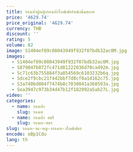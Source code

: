 ```yaml
---
title: รองเท้าผู้หญิงรองเท้าโลฟเฟอร์หนังนิ่มสบาย
price: '4629.74'
price_original: '4629.74'
currency: THB
discount: ''
rating: 5
volume: 82
image: S1404ef89c08043949f932f07bdb32ac0M.jpg
images:
  - S1404ef89c08043949f932f07bdb32ac0M.jpg
  - S879047b872fc471d81222036d70ca492m.jpg
  - Sc71c63b755884f3a854569c6103232b6q.jpg
  - Sdce2f9cbc21f442bbf7d8cf0a1d162c75.jpg
  - S3a740bd084f7474b8c7030041a368593a.jpg
  - Sea3947c973b34d47b12f182092a5ab27L.jpg
video: ''
categories:
  - name: รองเท้า
    slug: รองเท
  - name: รองเท้า สตรี
    slug: รองเท-สตร
slug: รองเท-าผ-หญ-งรองเท-าโลฟเฟอร
encode: oBp1Cdu
lang: th
---
```

  